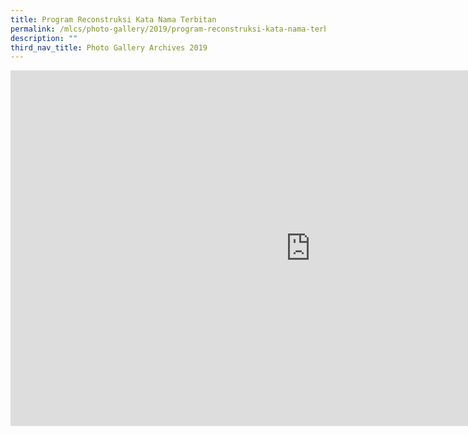 ```yaml
---
title: Program Reconstruksi Kata Nama Terbitan
permalink: /mlcs/photo-gallery/2019/program-reconstruksi-kata-nama-terbitan/
description: ""
third_nav_title: Photo Gallery Archives 2019
---
```

<iframe allowfullscreen="true" height="569" width="960" frameborder="0" src="https://docs.google.com/presentation/d/e/2PACX-1vQIbBaizyHMwOvxb0_ihcDYRPIFao2Cu_SRTNy0ymRPktk6XdJdrVHbARdMFhgnxap9KbHFrIq-FVeU/embed?start=false&amp;loop=false&amp;delayms=3000"></iframe>